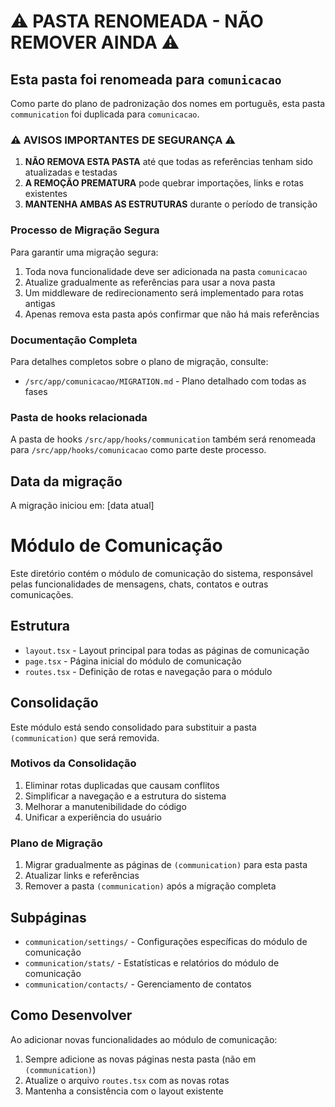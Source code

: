 # ⚠️ PASTA RENOMEADA - NÃO REMOVER AINDA ⚠️

## Esta pasta foi renomeada para `comunicacao`

Como parte do plano de padronização dos nomes em português, esta pasta `communication` foi duplicada para `comunicacao`. 

### ⚠️ AVISOS IMPORTANTES DE SEGURANÇA ⚠️

1. **NÃO REMOVA ESTA PASTA** até que todas as referências tenham sido atualizadas e testadas
2. **A REMOÇÃO PREMATURA** pode quebrar importações, links e rotas existentes
3. **MANTENHA AMBAS AS ESTRUTURAS** durante o período de transição 

### Processo de Migração Segura

Para garantir uma migração segura:

1. Toda nova funcionalidade deve ser adicionada na pasta `comunicacao`
2. Atualize gradualmente as referências para usar a nova pasta
3. Um middleware de redirecionamento será implementado para rotas antigas
4. Apenas remova esta pasta após confirmar que não há mais referências

### Documentação Completa

Para detalhes completos sobre o plano de migração, consulte:
- `/src/app/comunicacao/MIGRATION.md` - Plano detalhado com todas as fases

### Pasta de hooks relacionada

A pasta de hooks `/src/app/hooks/communication` também será renomeada para `/src/app/hooks/comunicacao` como parte deste processo.

## Data da migração

A migração iniciou em: [data atual]

# Módulo de Comunicação

Este diretório contém o módulo de comunicação do sistema, responsável pelas funcionalidades de mensagens, chats, contatos e outras comunicações.

## Estrutura

- `layout.tsx` - Layout principal para todas as páginas de comunicação
- `page.tsx` - Página inicial do módulo de comunicação
- `routes.tsx` - Definição de rotas e navegação para o módulo

## Consolidação

Este módulo está sendo consolidado para substituir a pasta `(communication)` que será removida.

### Motivos da Consolidação

1. Eliminar rotas duplicadas que causam conflitos
2. Simplificar a navegação e a estrutura do sistema
3. Melhorar a manutenibilidade do código
4. Unificar a experiência do usuário

### Plano de Migração

1. Migrar gradualmente as páginas de `(communication)` para esta pasta
2. Atualizar links e referências
3. Remover a pasta `(communication)` após a migração completa

## Subpáginas

- `communication/settings/` - Configurações específicas do módulo de comunicação
- `communication/stats/` - Estatísticas e relatórios do módulo de comunicação
- `communication/contacts/` - Gerenciamento de contatos

## Como Desenvolver

Ao adicionar novas funcionalidades ao módulo de comunicação:

1. Sempre adicione as novas páginas nesta pasta (não em `(communication)`)
2. Atualize o arquivo `routes.tsx` com as novas rotas
3. Mantenha a consistência com o layout existente 